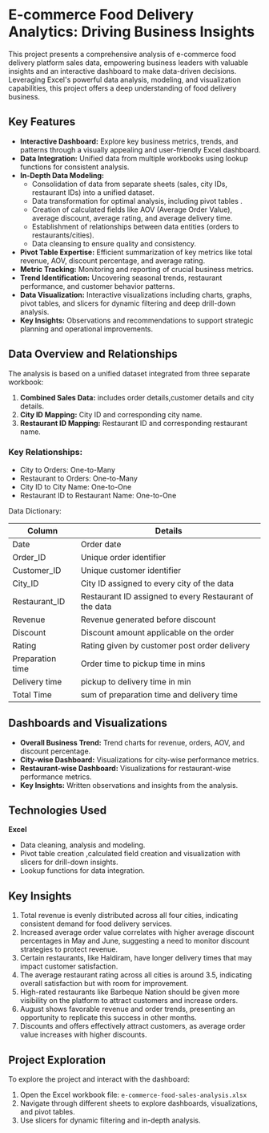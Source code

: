 # E-commerce Food Delivery Analytics: Driving Business Insights
This project presents a comprehensive analysis of e-commerce food delivery platform sales data, empowering business leaders with valuable insights and an interactive dashboard to make data-driven decisions. Leveraging Excel's powerful data analysis, modeling, and visualization capabilities, this project offers a deep understanding of food delivery business.

## Key Features

- **Interactive Dashboard:** Explore key business metrics, trends, and patterns through a visually appealing and user-friendly Excel dashboard.
- **Data Integration:** Unified data from multiple workbooks using lookup functions for consistent analysis.
- **In-Depth Data Modeling:**
  - Consolidation of data from separate sheets (sales, city IDs, restaurant IDs) into a unified dataset.
  - Data transformation for optimal analysis, including pivot tables .
  - Creation of calculated fields like AOV (Average Order Value), average discount, average rating, and average delivery time.
  - Establishment of relationships between data entities (orders to restaurants/cities).
  - Data cleansing to ensure quality and consistency.
- **Pivot Table Expertise:** Efficient summarization of key metrics like total revenue, AOV, discount percentage, and average rating.
- **Metric Tracking:** Monitoring and reporting of crucial business metrics.
- **Trend Identification:** Uncovering seasonal trends, restaurant performance, and customer behavior patterns.
- **Data Visualization:** Interactive visualizations including charts, graphs, pivot tables, and slicers for dynamic filtering and deep drill-down analysis.
- **Key Insights:** Observations and recommendations to support strategic planning and operational improvements.

## Data Overview and Relationships

The analysis is based on a unified dataset integrated from three separate workbook:

1. **Combined Sales Data:** includes order details,customer details and city details.
2. **City ID Mapping:** City ID and corresponding city name.
3. **Restaurant ID Mapping:** Restaurant ID and corresponding restaurant name.

### Key Relationships:
- City to Orders: One-to-Many
- Restaurant to Orders: One-to-Many
- City ID to City Name: One-to-One
- Restaurant ID to Restaurant Name: One-to-One

Data Dictionary:

| Column            | Details                                                     |
|-------------------|-------------------------------------------------------------|
| Date              | Order date                                                  |
| Order_ID          | Unique order identifier                                     |
| Customer_ID       | Unique customer identifier                                  |
| City_ID           | City ID assigned to every city of the data                  |
| Restaurant_ID     | Restaurant ID assigned to every Restaurant of the data      |
| Revenue           | Revenue generated before discount                           |
| Discount          | Discount amount applicable on the order                     |
| Rating            | Rating given by customer post order delivery                |
| Preparation time  | Order time to pickup time in mins                           |
| Delivery time     | pickup to delivery time in min                              |
| Total Time        | sum of preparation time and delivery time                   |

## Dashboards and Visualizations

- **Overall Business Trend:** Trend charts for revenue, orders, AOV, and discount percentage.
- **City-wise Dashboard:** Visualizations for city-wise performance metrics.
- **Restaurant-wise Dashboard:** Visualizations for restaurant-wise performance metrics.
- **Key Insights:** Written observations and insights from the analysis.

## Technologies Used

**Excel** 
  - Data cleaning, analysis and modeling. 
  - Pivot table creation ,calculated field creation and visualization with slicers for drill-down insights.
  - Lookup functions for data integration.

## Key Insights

1. Total revenue is evenly distributed across all four cities, indicating consistent demand for food delivery services.
2. Increased average order value correlates with higher average discount percentages in May and June, suggesting a need to monitor discount strategies to protect revenue.
3. Certain restaurants, like Haldiram, have longer delivery times that may impact customer satisfaction.
4. The average restaurant rating across all cities is around 3.5, indicating overall satisfaction but with room for improvement.
5. High-rated restaurants like Barbeque Nation should be given more visibility on the platform to attract customers and increase orders.
6. August shows favorable revenue and order trends, presenting an opportunity to replicate this success in other months.
7. Discounts and offers effectively attract customers, as average order value increases with higher discounts.

## Project Exploration

To explore the project and interact with the dashboard:
1. Open the Excel workbook file: `e-commerce-food-sales-analysis.xlsx`
2. Navigate through different sheets to explore dashboards, visualizations, and pivot tables.
3. Use slicers for dynamic filtering and in-depth analysis.
